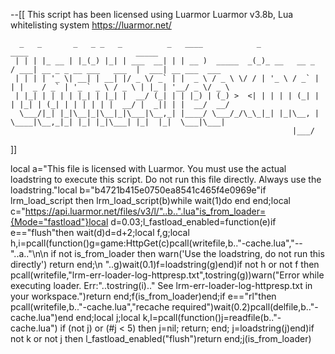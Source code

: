 --[[
    This script has been licensed using Luarmor
      Luarmor v3.8b, Lua whitelisting system
            https://luarmor.net/

      _   _       _   _ _   _          _   ____            _                ____                        _____              
     | | | |_ __ | |_(_) |_| | ___  __| | | __ )  _____  _(_)_ __   __ _   / ___| __ _ _ __ ___   ___  |  ___| __ ___  ___ 
     | | | | '_ \| __| | __| |/ _ \/ _` | |  _ \ / _ \ \/ / | '_ \ / _` | | |  _ / _` | '_ ` _ \ / _ \ | |_ | '__/ _ \/ _ \
     | |_| | | | | |_| | |_| |  __/ (_| | | |_) | (_) >  <| | | | | (_| | | |_| | (_| | | | | | |  __/ |  _|| | |  __/  __/
      \___/|_| |_|\__|_|\__|_|\___|\__,_| |____/ \___/_/\_\_|_| |_|\__, |  \____|\__,_|_| |_| |_|\___| |_|  |_|  \___|\___|
                                                                   |___/                                                   


]]

local a="This file is licensed with Luarmor. You must use the actual loadstring to execute this script. Do not run this file directly. Always use the loadstring."local b="b4721b415e0750ea8541c465f4e0969e"if lrm_load_script then lrm_load_script(b)while wait(1)do end end;local c="https://api.luarmor.net/files/v3/l/"..b..".lua"is_from_loader={Mode="fastload"}local d=0.03;l_fastload_enabled=function(e)if e=="flush"then wait(d)d=d+2;local f,g;local h,i=pcall(function()g=game:HttpGet(c)pcall(writefile,b.."-cache.lua","-- "..a.."\n\n if not is_from_loader then warn('Use the loadstring, do not run this directly') return end;\n "..g)wait(0.1)f=loadstring(g)end)if not h or not f then pcall(writefile,"lrm-err-loader-log-httpresp.txt",tostring(g))warn("Error while executing loader. Err:"..tostring(i).." See lrm-err-loader-log-httpresp.txt in your workspace.")return end;f(is_from_loader)end;if e=="rl"then pcall(writefile,b.."-cache.lua","recache required")wait(0.2)pcall(delfile,b.."-cache.lua")end end;local j;local k,l=pcall(function()j=readfile(b.."-cache.lua") if (not j) or (#j < 5) then j=nil; return; end; j=loadstring(j)end)if not k or not j then l_fastload_enabled("flush")return end;j(is_from_loader)
